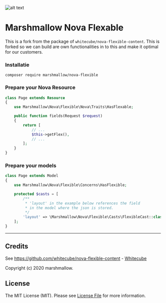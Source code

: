 ![alt text](https://cdn.marshmallow-office.com/media/images/logo/marshmallow.transparent.red.png "marshmallow.")

# Marshmallow Nova Flexable
This is a fork from the package of `whitecube/nova-flexible-content`. This is forked so we can build are own functionalities in to this and make it optimal for our customers.

### Installatie
```
composer require marshmallow/nova-flexible
```

### Prepare your Nova Resource
```php
class Page extends Resource
{
    use Marshmallow\Nova\Flexible\Nova\Traits\HasFlexable;

    public function fields(Request $request)
    {
        return [
            // ...
            $this->getFlex(),
            // ...
        ];
    }
}
```

### Prepare your models
```php
class Page extends Model
{
    use Marshmallow\Nova\Flexible\Concerns\HasFlexible;

    protected $casts = [
        /**
         * 'layout' in the example below references the field
         * in the model where the json is stored.
         */
        'layout' => \Marshmallow\Nova\Flexible\Casts\FlexibleCast::class,
    ];
}
```

- - -

## Credits
See https://github.com/whitecube/nova-flexible-content - [Whitecube](https://github.com/whitecube)

Copyright (c) 2020 marshmallow.

## License

The MIT License (MIT). Please see [License File](LICENSE.md) for more information.
